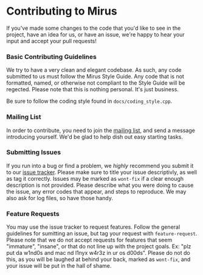 # Contributing to Mirus
If you've made some changes to the code that you'd like to see in the project, have an idea for us, or have an issue, we're happy to hear your input and accept your pull requests!

### Basic Contributing Guidelines
We try to have a very clean and elegant codebase.  As such, any code submitted to us must follow the Mirus Style Guide.  Any code that is not formatted, named, or otherwise not compliant to the Style Guide will be regected.  Please note that this is nothing personal.  It's just business.

Be sure to follow the coding style found in `docs/coding_style.cpp`.

### Mailing List
In order to contribute, you need to join the [mailing list](https://groups.google.com/forum/#!forum/mirus-dev), and send a message introducing yourself.  We'd be glad to help dish out easy starting tasks.

### Submitting Issues
If you run into a bug or find a problem, we *highly* recommend you submit it to our [issue tracker](https://github.com/joshbeitler/mirus/issues).  Please make sure to title your issue descriptivly, as well as tag it correctly.  Issues may be marked as `wont-fix` if a clear enough description is not provided.  Please describe what you were doing to cause the issue, any error codes that appear, and steps to reproduce.  We may also ask for log files, so have those handy.

### Feature Requests
You may use the issue tracker to request features.  Follow the general guidelines for sumitting an issue, but tag your request with `feature-request`.  Please note that we do not accept requests for features that seem "immature", "insane", or that do not line up with the project goals.  Ex: "plz put da w1nd0s and mac nd l1nyx w4r3z in ur os d00ds".  Please do not do this, as you will be laughed at behind your back, marked as `wont-fix`, and your issue will be put in the hall of shame.
